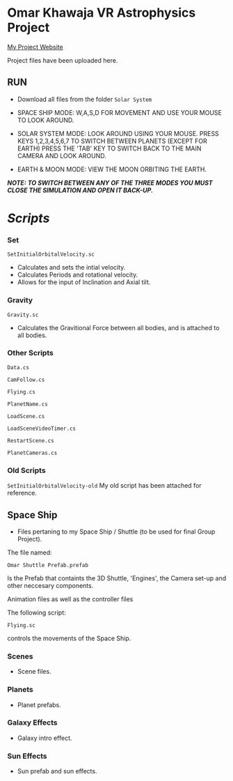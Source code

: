 # **Omar Khawaja** VR Astrophysics Project

[My Project Website](https://omarprojects.weebly.com/)

[logo]: https://imgur.com/a/tnbeJZH "Simulation Overview"


Project files have been uploaded here.

## RUN 
* Download all files from the folder ```Solar System```
* SPACE SHIP MODE:
W,A,S,D FOR MOVEMENT AND USE YOUR MOUSE TO LOOK AROUND. 

* SOLAR SYSTEM MODE:
LOOK AROUND USING YOUR MOUSE.
PRESS KEYS 1,2,3,4,5,6,7 TO SWITCH BETWEEN PLANETS
(EXCEPT FOR EARTH) 
PRESS THE 'TAB' KEY TO SWITCH BACK TO THE MAIN CAMERA AND LOOK AROUND. 

* EARTH & MOON MODE:
VIEW THE MOON ORBITING THE EARTH. 

***NOTE: TO SWITCH BETWEEN ANY OF THE THREE MODES YOU MUST CLOSE THE SIMULATION AND OPEN IT BACK-UP.***
 
 
# *Scripts*
### Set

```
SetInitialOrbitalVelocity.sc
``` 

* Calculates and sets the intial velocity. 
* Calculates Periods and rotational velocity.
* Allows for the input of Inclination and Axial tilt. 


### Gravity 

```
Gravity.sc
``` 
* Calculates the Gravitional Force between all bodies, and is attached to all bodies. 

### Other Scripts
```Data.cs```

```CamFollow.cs```

```Flying.cs```

```PlanetName.cs```

```LoadScene.cs```

```LoadSceneVideoTimer.cs```

```RestartScene.cs```

```PlanetCameras.cs```

### Old Scripts

```SetInitialOrbitalVelocity-old```
My old script has been attached for reference. 


## Space Ship

* Files pertaning to my Space Ship / Shuttle (to be used for final Group Project). 

The file named:
```
Omar Shuttle Prefab.prefab
```
Is the Prefab that containts the 3D Shuttle, 'Engines', the Camera set-up and other neccesary components. 

Animation files as well as the controller files

The following script:
```
Flying.sc
``` 
controls the movements of the Space Ship.

### Scenes 

* Scene files. 

### Planets

* Planet prefabs. 

### Galaxy Effects

* Galaxy intro effect.

### Sun Effects

* Sun prefab and sun effects. 
